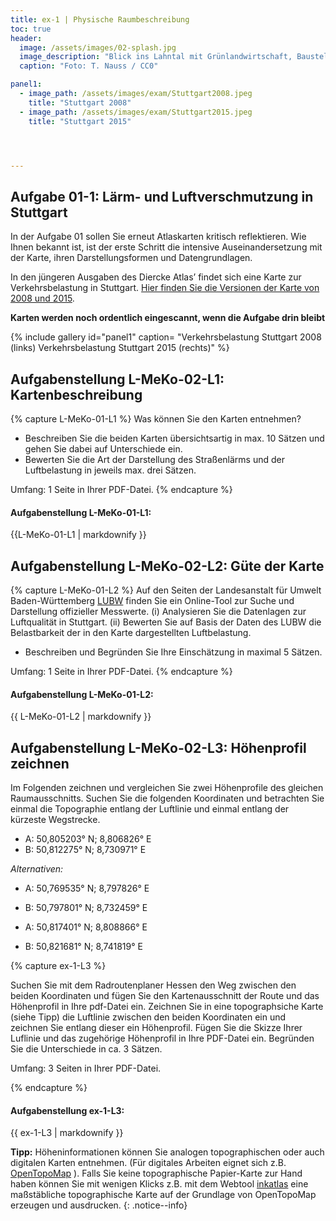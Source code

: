 ```yaml
---
title: ex-1 | Physische Raumbeschreibung
toc: true
header:
  image: /assets/images/02-splash.jpg
  image_description: "Blick ins Lahntal mit Grünlandwirtschaft, Baustelle für Stromtrassen und Regenbogen."
  caption: "Foto: T. Nauss / CC0"

panel1:  
  - image_path: /assets/images/exam/Stuttgart2008.jpeg
    title: "Stuttgart 2008"
  - image_path: /assets/images/exam/Stuttgart2015.jpeg
    title: "Stuttgart 2015"




---
```




## Aufgabe 01-1: Lärm- und Luftverschmutzung in Stuttgart

In der Aufgabe 01 sollen Sie erneut Atlaskarten kritisch reflektieren. Wie Ihnen bekannt ist, ist der erste Schritt die intensive Auseinandersetzung mit der Karte, ihren Darstellungsformen und Datengrundlagen. 

In den jüngeren Ausgaben des Diercke Atlas’ findet sich eine Karte zur Verkehrsbelastung in Stuttgart. [Hier finden Sie die Versionen der Karte von 2008 und 2015](https://ilias.uni-marburg.de/goto.php?target=fold_1924576&client_id=UNIMR).

**Karten werden noch ordentlich eingescannt, wenn die Aufgabe drin bleibt**

{% include gallery id="panel1"  caption= "Verkehrsbelastung Stuttgart 2008 (links)  Verkehrsbelastung Stuttgart 2015 (rechts)" %}


## Aufgabenstellung L-MeKo-02-L1: Kartenbeschreibung

{% capture L-MeKo-01-L1 %}
Was können Sie den Karten entnehmen? 
*  Beschreiben Sie die beiden Karten übersichtsartig in max. 10 Sätzen und gehen Sie dabei auf Unterschiede ein. 
* Bewerten Sie die Art der Darstellung des Straßenlärms und der Luftbelastung in jeweils max. drei Sätzen.

Umfang: 1 Seite in Ihrer PDF-Datei.
{% endcapture %}
<div class="notice--success">
  <h4 class="no_toc">Aufgabenstellung L-MeKo-01-L1:</h4>
  {{L-MeKo-01-L1 | markdownify }}
</div>

## Aufgabenstellung L-MeKo-02-L2: Güte der Karte
{% capture L-MeKo-01-L2 %}
Auf den Seiten der Landesanstalt für Umwelt Baden-Württemberg [LUBW](https://www.lubw.baden-wuerttemberg.de/aktuelle-messwerte) finden Sie ein Online-Tool zur Suche und Darstellung offizieller Messwerte. (i) Analysieren Sie die Datenlagen zur Luftqualität in Stuttgart.  (ii) Bewerten Sie auf Basis der Daten des LUBW die Belastbarkeit der in den Karte dargestellten Luftbelastung.

* Beschreiben und Begründen Sie Ihre Einschätzung in maximal 5 Sätzen.


Umfang: 1 Seite in Ihrer PDF-Datei.
{% endcapture %}
<div class="notice--success">
  <h4 class="no_toc">Aufgabenstellung L-MeKo-01-L2:</h4>
  {{ L-MeKo-01-L2 | markdownify }}
</div>






## Aufgabenstellung L-MeKo-02-L3: Höhenprofil zeichnen

Im Folgenden zeichnen und vergleichen Sie zwei Höhenprofile des gleichen Raumausschnitts. Suchen Sie die folgenden Koordinaten und betrachten Sie einmal die Topographie entlang der Luftlinie und einmal entlang der kürzeste Wegstrecke.


<!--
3 Varianten
-->

* A: 50,805203° N; 8,806826° E
* B: 50,812275° N; 8,730971° E

*Alternativen:*
* A: 50,769535° N; 8,797826° E
* B: 50,797801° N; 8,732459° E

* A: 50,817401° N; 8,808866° E
* B: 50,821681° N; 8,741819° E


{% capture ex-1-L3 %}

Suchen Sie mit dem Radroutenplaner Hessen den Weg zwischen den beiden Koordinaten und fügen Sie den Kartenausschnitt der Route und das Höhenprofil in Ihre pdf-Datei ein. Zeichnen Sie in eine topographsiche Karte (siehe Tipp) die Luftlinie zwischen den beiden Koordinaten ein und zeichnen Sie entlang dieser ein Höhenprofil. Fügen Sie die Skizze Ihrer Luflinie und das zugehörige Höhenprofil in Ihre PDF-Datei ein. Begründen Sie die Unterschiede in ca. 3 Sätzen.

Umfang: 3 Seiten in Ihrer PDF-Datei.

{% endcapture %}

<div class="notice--success">
  <h4 class="no_toc">Aufgabenstellung ex-1-L3:</h4>
  {{ ex-1-L3 | markdownify }}
</div>

**Tipp:** Höheninformationen können Sie analogen topographischen oder auch digitalen Karten entnehmen. (Für digitales Arbeiten eignet sich z.B. [OpenTopoMap](https://opentopomap.org/) ). Falls Sie keine topographische Papier-Karte zur Hand haben können Sie mit wenigen Klicks z.B. mit dem Webtool  [inkatlas](https://inkatlas.com/create/) eine maßstäbliche topographische Karte auf der Grundlage von OpenTopoMap erzeugen und ausdrucken.
{: .notice--info}
